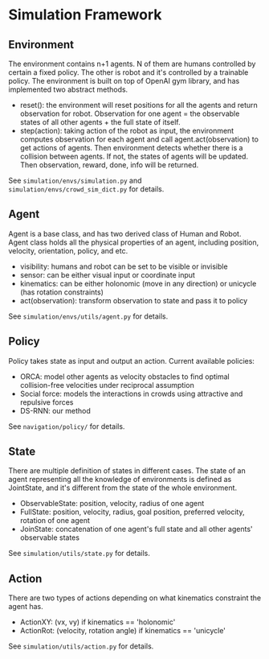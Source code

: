 # Simulation Framework
## Environment
The environment contains n+1 agents. N of them are humans controlled by certain a fixed
policy. The other is robot and it's controlled by a trainable policy.
The environment is built on top of OpenAI gym library, and has implemented two abstract methods.
* reset(): the environment will reset positions for all the agents and return observation 
for robot. Observation for one agent = the observable states of all other agents + the full state of itself.
* step(action): taking action of the robot as input, the environment computes observation
for each agent and call agent.act(observation) to get actions of agents. Then environment detects
whether there is a collision between agents. If not, the states of agents will be updated. Then 
observation, reward, done, info will be returned.  

See `simulation/envs/simulation.py` and `simulation/envs/crowd_sim_dict.py` for details.


## Agent
Agent is a base class, and has two derived class of Human and Robot. Agent class holds
all the physical properties of an agent, including position, velocity, orientation, policy, and etc.
* visibility: humans and robot can be set to be visible or invisible
* sensor: can be either visual input or coordinate input
* kinematics: can be either holonomic (move in any direction) or unicycle (has rotation constraints)
* act(observation): transform observation to state and pass it to policy  

See `simulation/envs/utils/agent.py` for details.


## Policy
Policy takes state as input and output an action. Current available policies:
* ORCA: model other agents as velocity obstacles to find optimal collision-free velocities under reciprocal assumption
* Social force: models the interactions in crowds using attractive and  repulsive  forces
* DS-RNN: our method  

See `navigation/policy/` for details.

## State
There are multiple definition of states in different cases. The state of an agent representing all
the knowledge of environments is defined as JointState, and it's different from the state of the whole environment.
* ObservableState: position, velocity, radius of one agent
* FullState: position, velocity, radius, goal position, preferred velocity, rotation of one agent
* JoinState: concatenation of one agent's full state and all other agents' observable states 

See `simulation/utils/state.py` for details.

## Action
There are two types of actions depending on what kinematics constraint the agent has.
* ActionXY: (vx, vy) if kinematics == 'holonomic'
* ActionRot: (velocity, rotation angle) if kinematics == 'unicycle'

See `simulation/utils/action.py` for details.